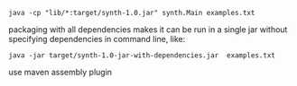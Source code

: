 ```commandline
java -cp "lib/*:target/synth-1.0.jar" synth.Main examples.txt
```

packaging with all dependencies makes it can be 
run in a single jar without specifying dependencies in command line, like:
```commandline
java -jar target/synth-1.0-jar-with-dependencies.jar  examples.txt
```
use maven assembly plugin